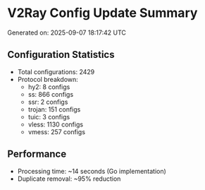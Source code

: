 # V2Ray Config Update Summary
Generated on: 2025-09-07 18:17:42 UTC

## Configuration Statistics
- Total configurations: 2429
- Protocol breakdown:
  - hy2: 8 configs
  - ss: 866 configs
  - ssr: 2 configs
  - trojan: 151 configs
  - tuic: 3 configs
  - vless: 1130 configs
  - vmess: 257 configs

## Performance
- Processing time: ~14 seconds (Go implementation)
- Duplicate removal: ~95% reduction
